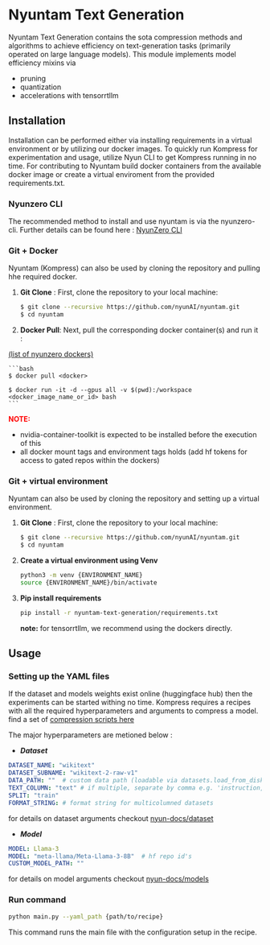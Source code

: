 # Nyuntam Text Generation
Nyuntam Text Generation contains the sota compression methods and algorithms to achieve efficiency on text-generation tasks (primarily operated on large language models).
This module implements model efficiency mixins via 
- pruning
- quantization
- accelerations with tensorrtllm


## Installation
Installation can be performed either via installing requirements in a virtual environment or by utilizing our docker images. To quickly run Kompress for experimentation and usage, utilize Nyun CLI to get Kompress running in no time. For contributing to Nyuntam build docker containers from the available docker image or create a virtual enviroment from the provided requirements.txt.

### Nyunzero CLI
The recommended method to install and use nyuntam is via the nyunzero-cli. Further details can be found here : [NyunZero CLI](https://github.com/nyunAI/nyunzero-cli)

### Git + Docker
Nyuntam (Kompress) can also be used by cloning the repository and pulling hhe required docker. 

1. **Git Clone** : First, clone the repository to your local machine:
    ```bash
    $ git clone --recursive https://github.com/nyunAI/nyuntam.git
    $ cd nyuntam
    ```

2. **Docker Pull**: Next, pull the corresponding docker container(s) and run it :

[(list of nyunzero dockers)](https://hub.docker.com/?search=nyunzero)

    ```bash 
    $ docker pull <docker>

    $ docker run -it -d --gpus all -v $(pwd):/workspace <docker_image_name_or_id> bash 
    ```

<span style="color:red">**NOTE:**</span> 
- nvidia-container-toolkit is expected to be installed before the execution of this
- all docker mount tags and environment tags holds (add hf tokens for access to gated repos within the dockers)


### Git + virtual environment

Nyuntam can also be used by cloning the repository and setting up a virtual environment. 

1. **Git Clone** : First, clone the repository to your local machine:
    ```bash
    $ git clone --recursive https://github.com/nyunAI/nyuntam.git
    $ cd nyuntam
    ```

2. **Create a virtual environment using Venv**
   ```sh
   python3 -m venv {ENVIRONMENT_NAME}
   source {ENVIRONMENT_NAME}/bin/activate
   ```

3. **Pip install requirements**
   ```sh
   pip install -r nyuntam-text-generation/requirements.txt
   ```

   **note:** for tensorrtllm, we recommend using the dockers directly.

## Usage 

### Setting up the YAML files
If the dataset and models weights exist online (huggingface hub) then the experiments can be started withing no time. Kompress requires a recipes with all the required hyperparameters and arguments to compress a model.
find a set of [compression scripts here](https://github.com/nyunAI/nyuntam-text-generation/tree/main/scripts)

The major hyperparameters are metioned below : 

- ***Dataset***
```yaml
DATASET_NAME: "wikitext"
DATASET_SUBNAME: "wikitext-2-raw-v1"
DATA_PATH: ""  # custom data path (loadable via datasets.load_from_disk)
TEXT_COLUMN: "text" # if multiple, separate by comma e.g. 'instruction,input,output'
SPLIT: "train"
FORMAT_STRING: # format string for multicolumned datasets

```
for details on dataset arguments checkout [nyun-docs/dataset](https://nyunai.github.io/nyun-docs/dataset/)

- ***Model***

```yaml
MODEL: Llama-3
MODEL: "meta-llama/Meta-Llama-3-8B"  # hf repo id's
CUSTOM_MODEL_PATH: ""
```
for details on model arguments checkout [nyun-docs/models](https://nyunai.github.io/nyun-docs/model)

### Run command
```sh
python main.py --yaml_path {path/to/recipe}
```

This command runs the main file with the configuration setup in the recipe.
